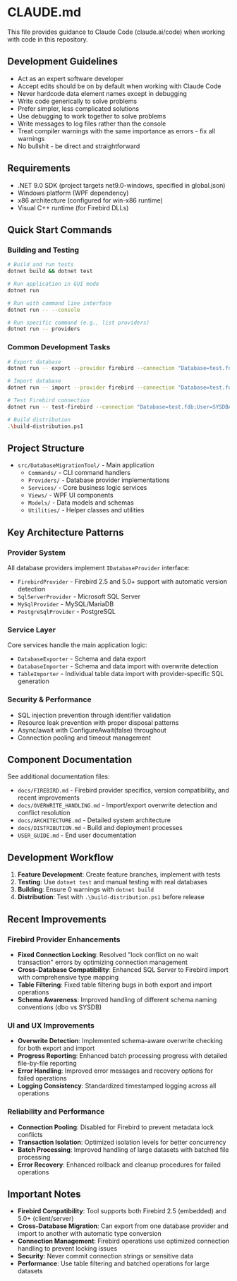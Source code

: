 # CLAUDE.md

This file provides guidance to Claude Code (claude.ai/code) when working with code in this repository.

## Development Guidelines

- Act as an expert software developer
- Accept edits should be on by default when working with Claude Code
- Never hardcode data element names except in debugging
- Write code generically to solve problems
- Prefer simpler, less complicated solutions
- Use debugging to work together to solve problems
- Write messages to log files rather than the console
- Treat compiler warnings with the same importance as errors - fix all warnings
- No bullshit - be direct and straightforward

## Requirements

- .NET 9.0 SDK (project targets net9.0-windows, specified in global.json)
- Windows platform (WPF dependency)
- x86 architecture (configured for win-x86 runtime)
- Visual C++ runtime (for Firebird DLLs)

## Quick Start Commands

### Building and Testing
```bash
# Build and run tests
dotnet build && dotnet test

# Run application in GUI mode
dotnet run

# Run with command line interface
dotnet run -- --console

# Run specific command (e.g., list providers)
dotnet run -- providers
```

### Common Development Tasks
```bash
# Export database
dotnet run -- export --provider firebird --connection "Database=test.fdb;User=SYSDBA;Password=pass;" --output ./export

# Import database
dotnet run -- import --provider firebird --connection "Database=test.fdb;User=SYSDBA;Password=pass;" --input ./export

# Test Firebird connection
dotnet run -- test-firebird --connection "Database=test.fdb;User=SYSDBA;Password=pass;"

# Build distribution
.\build-distribution.ps1
```

## Project Structure

- `src/DatabaseMigrationTool/` - Main application
  - `Commands/` - CLI command handlers
  - `Providers/` - Database provider implementations
  - `Services/` - Core business logic services
  - `Views/` - WPF UI components
  - `Models/` - Data models and schemas
  - `Utilities/` - Helper classes and utilities

## Key Architecture Patterns

### Provider System
All database providers implement `IDatabaseProvider` interface:
- `FirebirdProvider` - Firebird 2.5 and 5.0+ support with automatic version detection
- `SqlServerProvider` - Microsoft SQL Server
- `MySqlProvider` - MySQL/MariaDB
- `PostgreSqlProvider` - PostgreSQL

### Service Layer
Core services handle the main application logic:
- `DatabaseExporter` - Schema and data export
- `DatabaseImporter` - Schema and data import with overwrite detection
- `TableImporter` - Individual table data import with provider-specific SQL generation

### Security & Performance
- SQL injection prevention through identifier validation
- Resource leak prevention with proper disposal patterns
- Async/await with ConfigureAwait(false) throughout
- Connection pooling and timeout management

## Component Documentation

See additional documentation files:
- `docs/FIREBIRD.md` - Firebird provider specifics, version compatibility, and recent improvements
- `docs/OVERWRITE_HANDLING.md` - Import/export overwrite detection and conflict resolution
- `docs/ARCHITECTURE.md` - Detailed system architecture
- `docs/DISTRIBUTION.md` - Build and deployment processes
- `USER_GUIDE.md` - End user documentation

## Development Workflow

1. **Feature Development**: Create feature branches, implement with tests
2. **Testing**: Use `dotnet test` and manual testing with real databases
3. **Building**: Ensure 0 warnings with `dotnet build`
4. **Distribution**: Test with `.\build-distribution.ps1` before release

## Recent Improvements

### Firebird Provider Enhancements
- **Fixed Connection Locking**: Resolved "lock conflict on no wait transaction" errors by optimizing connection management
- **Cross-Database Compatibility**: Enhanced SQL Server to Firebird import with comprehensive type mapping
- **Table Filtering**: Fixed table filtering bugs in both export and import operations
- **Schema Awareness**: Improved handling of different schema naming conventions (dbo vs SYSDB)

### UI and UX Improvements
- **Overwrite Detection**: Implemented schema-aware overwrite checking for both export and import
- **Progress Reporting**: Enhanced batch processing progress with detailed file-by-file reporting
- **Error Handling**: Improved error messages and recovery options for failed operations
- **Logging Consistency**: Standardized timestamped logging across all operations

### Reliability and Performance
- **Connection Pooling**: Disabled for Firebird to prevent metadata lock conflicts
- **Transaction Isolation**: Optimized isolation levels for better concurrency
- **Batch Processing**: Improved handling of large datasets with batched file processing
- **Error Recovery**: Enhanced rollback and cleanup procedures for failed operations

## Important Notes

- **Firebird Compatibility**: Tool supports both Firebird 2.5 (embedded) and 5.0+ (client/server)
- **Cross-Database Migration**: Can export from one database provider and import to another with automatic type conversion
- **Connection Management**: Firebird operations use optimized connection handling to prevent locking issues
- **Security**: Never commit connection strings or sensitive data
- **Performance**: Use table filtering and batched operations for large datasets
